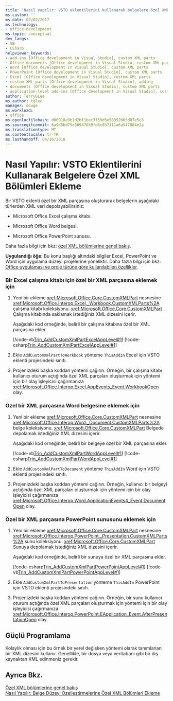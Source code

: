```yaml
---
title: 'Nasıl yapılır: VSTO eklentilerini kullanarak belgelere özel XML bölümleri ekleme | Microsoft Docs'
ms.custom: ''
ms.date: 02/02/2017
ms.technology:
- office-development
ms.topic: conceptual
dev_langs:
- VB
- CSharp
helpviewer_keywords:
- add-ins [Office development in Visual Studio], custom XML parts
- Office documents [Office development in Visual Studio, custom XML parts
- Word [Office development in Visual Studio], custom XML parts
- PowerPoint [Office development in Visual Studio], custom XML parts
- Excel [Office development in Visual Studio], custom XML parts
- custom XML parts [Office development in Visual Studio], adding
- documents [Office development in Visual Studio], custom XML parts
- application-level add-ins [Office development in Visual Studio], custom XML parts
author: TerryGLee
ms.author: tglee
manager: douge
ms.workload:
- office
ms.openlocfilehash: d06918a9b1d2bf1bec3f39d3e58352665d07e5c8
ms.sourcegitcommit: 6a9d5bd75e50947659fd6c837111a6a547884e2a
ms.translationtype: MT
ms.contentlocale: tr-TR
ms.lasthandoff: 04/16/2018
---
```

# <a name="how-to-add-custom-xml-parts-to-documents-by-using-vsto-add-ins"></a>Nasıl Yapılır: VSTO Eklentilerini Kullanarak Belgelere Özel XML Bölümleri Ekleme
  Bir VSTO eklenti özel bir XML parçasına oluşturarak belgelerin aşağıdaki türlerden XML veri depolayabilirsiniz:  
  
-   Microsoft Office Excel çalışma kitabı.  
  
-   Microsoft Office Word belgesi.  
  
-   Microsoft Office PowerPoint sunusu.  
  
 Daha fazla bilgi için bkz: [özel XML bölümlerine genel bakış](../vsto/custom-xml-parts-overview.md).  
  
 **Uygulandığı öğe:** Bu konu başlığı altındaki bilgiler Excel, PowerPoint ve Word için uygulama düzeyi projelerine yöneliktir. Daha fazla bilgi için bkz: [Office uygulaması ve proje türüne göre kullanılabilen özellikler](../vsto/features-available-by-office-application-and-project-type.md).  
  
### <a name="to-add-a-custom-xml-part-to-an-excel-workbook"></a>Bir Excel çalışma kitabı için özel bir XML parçasına eklemek için  
  
1.  Yeni bir ekleme <xref:Microsoft.Office.Core.CustomXMLPart> nesnesine <xref:Microsoft.Office.Interop.Excel._Workbook.CustomXMLParts%2A> çalışma kitabı koleksiyonu. <xref:Microsoft.Office.Core.CustomXMLPart> Çalışma kitabında saklamak istediğiniz XML dizesini içerir.  
  
     Aşağıdaki kod örneğinde, belirli bir çalışma kitabına özel bir XML parçasına ekler.  
  
     [!code-vb[Trin_AddCustomXmlPartExcelAppLevel#1](../vsto/codesnippet/VisualBasic/trin_addcustomxmlpartexcelapplevel/ThisAddIn.vb#1)]
     [!code-csharp[Trin_AddCustomXmlPartExcelAppLevel#1](../vsto/codesnippet/CSharp/Trin_AddCustomXmlPartExcelAppLevel/ThisAddIn.cs#1)]  
  
2.  Ekle `AddCustomXmlPartToWorkbook` yönteme `ThisAddIn` Excel için VSTO eklenti projesindeki sınıfı.  
  
3.  Projenizdeki başka koddan yöntemi çağırın. Örneğin, bir çalışma kitabı kullanıcı oturum açtığında özel XML parçaları oluşturmak için yöntemi için bir olay işleyicisi çağırmanıza <xref:Microsoft.Office.Interop.Excel.AppEvents_Event.WorkbookOpen> olay.  
  
### <a name="to-add-a-custom-xml-part-to-a-word-document"></a>Özel bir XML parçasına Word belgesine eklemek için  
  
1.  Yeni bir ekleme <xref:Microsoft.Office.Core.CustomXMLPart> nesnesine <xref:Microsoft.Office.Interop.Word._Document.CustomXMLParts%2A> belge koleksiyonu. <xref:Microsoft.Office.Core.CustomXMLPart> Belgede depolamak istediğiniz XML dizesini içerir.  
  
     Aşağıdaki kod örneğinde, belirli bir belgeye özel bir XML parçasına ekler.  
  
     [!code-vb[Trin_AddCustomXmlPartWordAppLevel#1](../vsto/codesnippet/VisualBasic/Trin_AddCustomXmlPartWordAppLevel/ThisAddIn.vb#1)]
     [!code-csharp[Trin_AddCustomXmlPartWordAppLevel#1](../vsto/codesnippet/CSharp/Trin_AddCustomXmlPartWordAppLevel/ThisAddIn.cs#1)]  
  
2.  Ekle `AddCustomXmlPartToDocument` yönteme `ThisAddIn` Word için VSTO eklenti projesindeki sınıfı.  
  
3.  Projenizdeki başka koddan yöntemi çağırın. Örneğin, kullanıcı bir belgeyi açtığında özel XML parçaları oluşturmak için yöntemi için bir olay işleyicisi çağırmanıza <xref:Microsoft.Office.Interop.Word.ApplicationEvents4_Event.DocumentOpen> olay.  
  
### <a name="to-add-a-custom-xml-part-to-a-powerpoint-presentation"></a>Özel bir XML parçasına PowerPoint sunusunu eklemek için  
  
1.  Yeni bir ekleme <xref:Microsoft.Office.Core.CustomXMLPart> nesnesine <xref:Microsoft.Office.Interop.PowerPoint._Presentation.CustomXMLParts%2A> sunu koleksiyonu. <xref:Microsoft.Office.Core.CustomXMLPart> Sunuya depolamak istediğiniz XML dizesini içerir.  
  
     Aşağıdaki kod örneğinde, belirli bir sunuya özel bir XML parçasına ekler.  
  
     [!code-csharp[Trin_AddCustomXmlPartPowerPointAppLevel#1](../vsto/codesnippet/CSharp/Trin_AddCustomXmlPartPowerPointAppLevel/ThisAddIn.cs#1)]
     [!code-vb[Trin_AddCustomXmlPartPowerPointAppLevel#1](../vsto/codesnippet/VisualBasic/Trin_AddCustomXmlPartPowerPointAppLevel/ThisAddIn.vb#1)]  
  
2.  Ekle `AddCustomXmlPartToPresentation` yönteme `ThisAddIn` PowerPoint için VSTO eklenti projesindeki sınıfı.  
  
3.  Projenizdeki başka koddan yöntemi çağırın. Örneğin, bir sunu kullanıcı oturum açtığında özel XML parçaları oluşturmak için yöntemi için bir olay işleyicisi çağırmanıza <xref:Microsoft.Office.Interop.PowerPoint.EApplication_Event.AfterPresentationOpen> olay.  
  
## <a name="robust-programming"></a>Güçlü Programlama  
 Kolaylık olması için bu örnek bir yerel değişken yöntemi olarak tanımlanan bir XML dizesini kullanır. Genellikle, bir dosya veya veritabanı gibi bir dış kaynaktan XML edinmeniz gerekir.  
  
## <a name="see-also"></a>Ayrıca Bkz.  
 [Özel XML bölümlerine genel bakış](../vsto/custom-xml-parts-overview.md)   
 [Nasıl Yapılır: Belge Düzeyi Özelleştirmelerine Özel XML Bölümleri Ekleme](../vsto/how-to-add-custom-xml-parts-to-document-level-customizations.md)  
  
  
